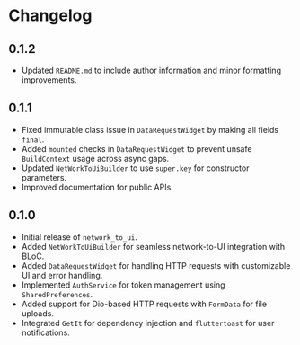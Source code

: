 # Changelog

## 0.1.2
- Updated `README.md` to include author information and minor formatting improvements.

## 0.1.1
- Fixed immutable class issue in `DataRequestWidget` by making all fields `final`.
- Added `mounted` checks in `DataRequestWidget` to prevent unsafe `BuildContext` usage across async gaps.
- Updated `NetWorkToUiBuilder` to use `super.key` for constructor parameters.
- Improved documentation for public APIs.

## 0.1.0
- Initial release of `network_to_ui`.
- Added `NetWorkToUiBuilder` for seamless network-to-UI integration with BLoC.
- Added `DataRequestWidget` for handling HTTP requests with customizable UI and error handling.
- Implemented `AuthService` for token management using `SharedPreferences`.
- Added support for Dio-based HTTP requests with `FormData` for file uploads.
- Integrated `GetIt` for dependency injection and `fluttertoast` for user notifications.